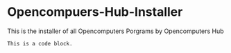 # Opencompuers-Hub-Installer
This is the installer of all Opencomputers Porgrams by Opencomputers Hub
<pre><code>This is a code block.

